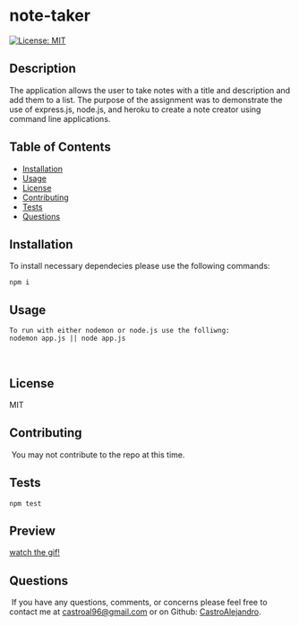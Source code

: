 # note-taker

[![License: MIT](https://img.shields.io/badge/License-MIT-yellow.svg)](https://opensource.org/licenses/MIT)

## Description

The application allows the user to take notes with a title and description and add them to a list. The purpose of the assignment was to demonstrate the use of express.js, node.js, and heroku to create a note creator using command line applications.

## Table of Contents 
* [Installation](#installation)
​
* [Usage](#usage)
​
* [License](#license)
​
* [Contributing](#contributing)
​
* [Tests](#tests)
​
* [Questions](#questions)
​
## Installation

​To install necessary dependecies please use the following commands:

	npm i 
	
## Usage

	To run with either nodemon or node.js use the folliwng:
	nodemon app.js || node app.js 
​​
## License
MIT
	

## Contributing
​
You may not contribute to the repo at this time.
​
## Tests

    npm test

## Preview

[watch the gif!](./public/assets/NotTaker.gif)

## Questions
​
If you have any questions, comments, or concerns please feel free to contact me at castroal96@gmail.com or on Github: [CastroAlejandro](https://github.com/CastroAlejandro).

